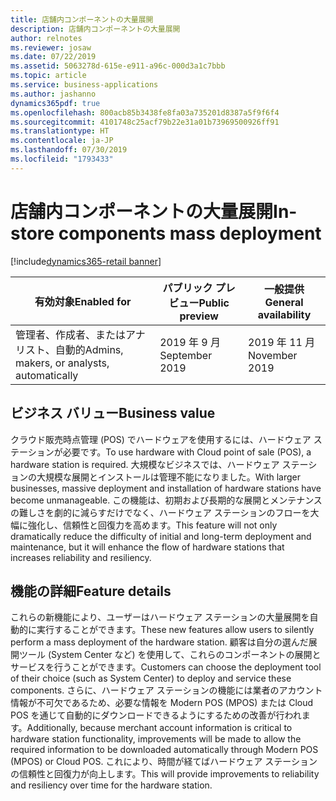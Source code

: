 ```yaml
---
title: 店舗内コンポーネントの大量展開
description: 店舗内コンポーネントの大量展開
author: relnotes
ms.reviewer: josaw
ms.date: 07/22/2019
ms.assetid: 5063278d-615e-e911-a96c-000d3a1c7bbb
ms.topic: article
ms.service: business-applications
ms.author: jashanno
dynamics365pdf: true
ms.openlocfilehash: 800acb85b3438fe8fa03a735201d8387a5f9f6f4
ms.sourcegitcommit: 4101748c25acf79b22e31a01b73969500926ff91
ms.translationtype: HT
ms.contentlocale: ja-JP
ms.lasthandoff: 07/30/2019
ms.locfileid: "1793433"
---
```

# <a name="in-store-components-mass-deployment"></a><span data-ttu-id="0061b-103">店舗内コンポーネントの大量展開</span><span class="sxs-lookup"><span data-stu-id="0061b-103">In-store components mass deployment</span></span>
[!include[dynamics365-retail banner](../includes/dynamics365-retail.md)]

| <span data-ttu-id="0061b-104">有効対象</span><span class="sxs-lookup"><span data-stu-id="0061b-104">Enabled for</span></span>    |  <span data-ttu-id="0061b-105">パブリック プレビュー</span><span class="sxs-lookup"><span data-stu-id="0061b-105">Public preview</span></span> | <span data-ttu-id="0061b-106">一般提供</span><span class="sxs-lookup"><span data-stu-id="0061b-106">General availability</span></span> | 
| ---------- | ---------- |---------- |
|<span data-ttu-id="0061b-107">管理者、作成者、またはアナリスト、自動的</span><span class="sxs-lookup"><span data-stu-id="0061b-107">Admins, makers, or analysts, automatically</span></span>|<span data-ttu-id="0061b-108">2019 年 9 月</span><span class="sxs-lookup"><span data-stu-id="0061b-108">September 2019</span></span>| <span data-ttu-id="0061b-109">2019 年 11 月</span><span class="sxs-lookup"><span data-stu-id="0061b-109">November 2019</span></span>|


## <a name="business-value"></a><span data-ttu-id="0061b-110">ビジネス バリュー</span><span class="sxs-lookup"><span data-stu-id="0061b-110">Business value</span></span>
<!-- bv start -->
<span data-ttu-id="0061b-111">クラウド販売時点管理 (POS) でハードウェアを使用するには、ハードウェア ステーションが必要です。</span><span class="sxs-lookup"><span data-stu-id="0061b-111">To use hardware with Cloud point of sale (POS), a hardware station is required.</span></span> <span data-ttu-id="0061b-112">大規模なビジネスでは、ハードウェア ステーションの大規模な展開とインストールは管理不能になりました。</span><span class="sxs-lookup"><span data-stu-id="0061b-112">With larger businesses, massive deployment and installation of hardware stations have become unmanageable.</span></span> <span data-ttu-id="0061b-113">この機能は、初期および長期的な展開とメンテナンスの難しさを劇的に減らすだけでなく、ハードウェア ステーションのフローを大幅に強化し、信頼性と回復力を高めます。</span><span class="sxs-lookup"><span data-stu-id="0061b-113">This feature will not only dramatically reduce the difficulty of initial and long-term deployment and maintenance, but it will enhance the flow of hardware stations that increases reliability and resiliency.</span></span>
<!-- bv end -->



## <a name="feature-details"></a><span data-ttu-id="0061b-114">機能の詳細</span><span class="sxs-lookup"><span data-stu-id="0061b-114">Feature details</span></span>
<!--feature detail start -->
<span data-ttu-id="0061b-115">これらの新機能により、ユーザーはハードウェア ステーションの大量展開を自動的に実行することができます。</span><span class="sxs-lookup"><span data-stu-id="0061b-115">These new features allow users to silently perform a mass deployment of the hardware station.</span></span> <span data-ttu-id="0061b-116">顧客は自分の選んだ展開ツール (System Center など) を使用して、これらのコンポーネントの展開とサービスを行うことができます。</span><span class="sxs-lookup"><span data-stu-id="0061b-116">Customers can choose the deployment tool of their choice (such as System Center) to deploy and service these components.</span></span> <span data-ttu-id="0061b-117">さらに、ハードウェア ステーションの機能には業者のアカウント情報が不可欠であるため、必要な情報を Modern POS (MPOS) または Cloud POS を通じて自動的にダウンロードできるようにするための改善が行われます。</span><span class="sxs-lookup"><span data-stu-id="0061b-117">Additionally, because merchant account information is critical to hardware station functionality, improvements will be made to allow the required information to be downloaded automatically through Modern POS (MPOS) or Cloud POS.</span></span> <span data-ttu-id="0061b-118">これにより、時間が経てばハードウェア ステーションの信頼性と回復力が向上します。</span><span class="sxs-lookup"><span data-stu-id="0061b-118">This will provide improvements to reliability and resiliency over time for the hardware station.</span></span>
<!--feature detail end -->











